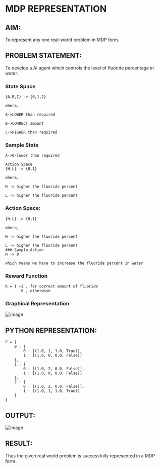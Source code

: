 # MDP REPRESENTATION

## AIM:
To represent any one real-world problem in MDP form.
## PROBLEM STATEMENT:
To develop a AI agent which controls the level of fluoride percentage in water.

### State Space
```
{A,B,C} -> {0,1,2}

where,

A->LOWER than required

B->CORRECT amount

C->HIGHER than required
```
### Sample State
```
A->0-lower than required

Action Space
{H,L} -> {0,1}

where,

H -> higher the fluoride percent

L -> higher the fluoride percent
```
### Action Space:
```
{H,L} -> {0,1}

where,

H -> higher the fluoride percent

L -> higher the fluoride percent
### Sample Action
H -> 0

which means we have to increase the fluoride percent in water

```
### Reward Function
```
R = { +1 , for correct amount of fluoride
       0 , otherwise
```
### Graphical Representation
![image](https://github.com/Ramsai1234/mdp-representation/assets/94269989/05fa159a-d069-4b98-b2ab-36f8b3d04b8d)


## PYTHON REPRESENTATION:
```
P = {
    0 : {
        0 : [(1.0, 1, 1.0, True)],
        1 : [(1.0, 0, 0.0, False)]
    },
    1 : {
        0 : [(1.0, 2, 0.0, False)],
        1 : [(1.0, 0, 0.0, False)]
    },
    2 : {
        0 : [(1.0, 2, 0.0, False)],
        1 : [(1.0, 1, 1.0, True)]
    }
}
```

## OUTPUT:
![image](https://github.com/Ramsai1234/mdp-representation/assets/94269989/0970b770-ad94-486c-9ad2-de130d197dca)

## RESULT:
Thus the given real world problem is successfully represented in a MDP form .



